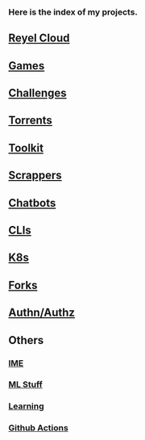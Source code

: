 ### Here is the index of my projects.


## [Reyel Cloud](reyel-cloud.md)

## [Games](games.md)

## [Challenges](challenges.md)

## [Torrents](torrents.md)

## [Toolkit](toolkit.md)

## [Scrappers](scrappers.md)

## [Chatbots](chatbots.md)

## [CLIs](clis.md)

## [K8s](k8s.md)

## [Forks](forks.md)

## [Authn/Authz](auth.md)

## Others

### [IME](ime.md)

### [ML Stuff](ai.md)

### [Learning](learning.md) 

### [Github Actions](github-actions.md)
